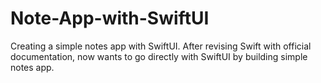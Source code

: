 # Note-App-with-SwiftUI
Creating a simple notes app with SwiftUI. After revising Swift with official documentation, now wants to go directly with SwiftUI by building simple notes app.
